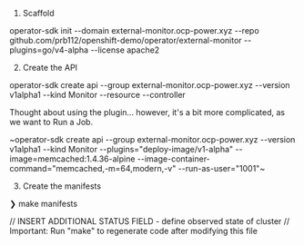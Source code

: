 1. Scaffold

operator-sdk init --domain external-monitor.ocp-power.xyz --repo github.com/prb112/openshift-demo/operator/external-monitor --plugins=go/v4-alpha --license apache2

2. Create the API 

operator-sdk create api --group external-monitor.ocp-power.xyz --version v1alpha1 --kind Monitor --resource --controller

Thought about using the plugin... however, it's a bit more complicated, as we want to Run a Job. 

~operator-sdk create api --group external-monitor.ocp-power.xyz --version v1alpha1 --kind Monitor --plugins="deploy-image/v1-alpha" --image=memcached:1.4.36-alpine --image-container-command="memcached,-m=64,modern,-v" --run-as-user="1001"~

3. Create the manifests

❯ make manifests

// INSERT ADDITIONAL STATUS FIELD - define observed state of cluster
// Important: Run "make" to regenerate code after modifying this file